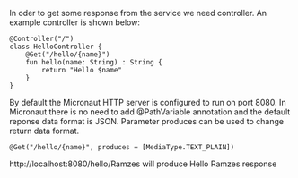 In oder to get some response from the service we need controller. An example controller is shown below:
```
@Controller("/")
class HelloController {
    @Get("/hello/{name}")
    fun hello(name: String) : String {
        return "Hello $name"
    }
}
```
By default the Micronaut HTTP server is configured to run on port 8080.
In Micronaut there is no need to add @PathVariable annotation and the default reponse data format is JSON. Parameter produces can be used to change return data format.
```
@Get("/hello/{name}", produces = [MediaType.TEXT_PLAIN])
```
http://localhost:8080/hello/Ramzes will produce Hello Ramzes response
